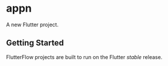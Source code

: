 # appn

A new Flutter project.

## Getting Started

FlutterFlow projects are built to run on the Flutter _stable_ release.
